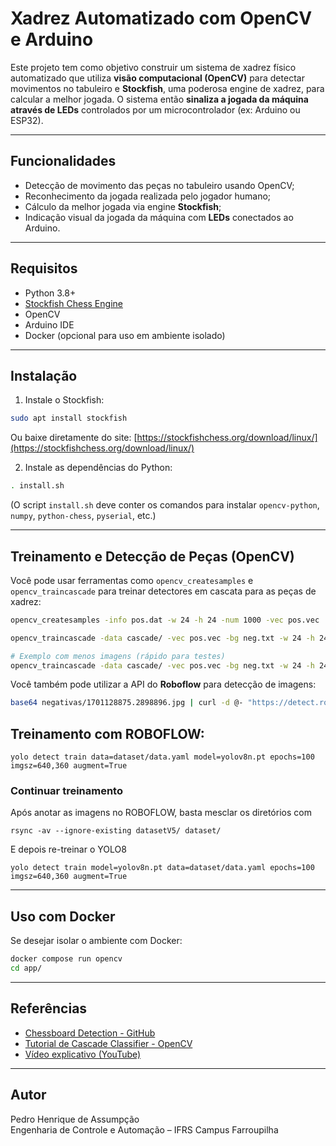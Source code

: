 # Xadrez Automatizado com OpenCV e Arduino

Este projeto tem como objetivo construir um sistema de xadrez físico automatizado que utiliza **visão computacional (OpenCV)** para detectar movimentos no tabuleiro e **Stockfish**, uma poderosa engine de xadrez, para calcular a melhor jogada. O sistema então **sinaliza a jogada da máquina através de LEDs** controlados por um microcontrolador (ex: Arduino ou ESP32).

---

## Funcionalidades

- Detecção de movimento das peças no tabuleiro usando OpenCV;
- Reconhecimento da jogada realizada pelo jogador humano;
- Cálculo da melhor jogada via engine **Stockfish**;
- Indicação visual da jogada da máquina com **LEDs** conectados ao Arduino.

---

## Requisitos

- Python 3.8+
- [Stockfish Chess Engine](https://stockfishchess.org/download/linux/)
- OpenCV
- Arduino IDE
- Docker (opcional para uso em ambiente isolado)

---

## Instalação

1. Instale o Stockfish:

```bash
sudo apt install stockfish
```

Ou baixe diretamente do site:  [https://stockfishchess.org/download/linux/](https://stockfishchess.org/download/linux/)

2. Instale as dependências do Python:

```bash
. install.sh
```

(O script `install.sh` deve conter os comandos para instalar `opencv-python`, `numpy`, `python-chess`, `pyserial`, etc.)

---

## Treinamento e Detecção de Peças (OpenCV)

Você pode usar ferramentas como `opencv_createsamples` e `opencv_traincascade` para treinar detectores em cascata para as peças de xadrez:

```bash
opencv_createsamples -info pos.dat -w 24 -h 24 -num 1000 -vec pos.vec

opencv_traincascade -data cascade/ -vec pos.vec -bg neg.txt -w 24 -h 24 -numPos 200 -numNeg 100

# Exemplo com menos imagens (rápido para testes)
opencv_traincascade -data cascade/ -vec pos.vec -bg neg.txt -w 24 -h 24 -numPos 20 -numNeg 500 -numStages 10
```

Você também pode utilizar a API do **Roboflow** para detecção de imagens:

```bash
base64 negativas/1701128875.2898896.jpg | curl -d @- "https://detect.roboflow.com/chess-4jvm8/1?api_key=Yc9P3iOmEuSts3mFZLd3"
```

## Treinamento com ROBOFLOW:
```
yolo detect train data=dataset/data.yaml model=yolov8n.pt epochs=100 imgsz=640,360 augment=True
```
### Continuar treinamento
Após anotar as imagens no ROBOFLOW, basta mesclar os diretórios com 
```
rsync -av --ignore-existing datasetV5/ dataset/
```
E depois re-treinar o YOLO8
```
yolo detect train model=yolov8n.pt data=dataset/data.yaml epochs=100 imgsz=640,360 augment=True
```
---


## Uso com Docker

Se desejar isolar o ambiente com Docker:

```bash
docker compose run opencv
cd app/
```

---

## Referências

- [Chessboard Detection - GitHub](https://github.com/prashantdukecyfi/Chessboard-Detection)
- [Tutorial de Cascade Classifier - OpenCV](https://docs.opencv.org/3.4/db/d28/tutorial_cascade_classifier.html)
- [Vídeo explicativo (YouTube)](https://www.youtube.com/watch?v=XrCAvs9AePM)

---

## Autor

Pedro Henrique de Assumpção  
Engenharia de Controle e Automação – IFRS Campus Farroupilha